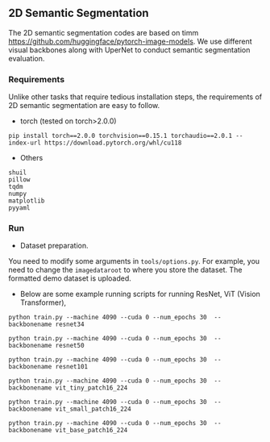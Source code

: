 ## 2D Semantic Segmentation

The 2D semantic segmentation codes are based on timm https://github.com/huggingface/pytorch-image-models. We use different visual backbones along with UperNet to conduct semantic segmentation evaluation.

### Requirements
Unlike other tasks that require tedious installation steps, the requirements of 2D semantic segmentation are easy to follow.
- torch (tested on torch>2.0.0)
```
pip install torch==2.0.0 torchvision==0.15.1 torchaudio==2.0.1 --index-url https://download.pytorch.org/whl/cu118
```

- Others
```
shuil
pillow
tqdm
numpy
matplotlib
pyyaml

```

### Run
- Dataset preparation. 

You need to modify some arguments in `tools/options.py`. For example, you need to change the `imagedataroot` to where you store the dataset. The formatted demo dataset is uploaded.

- Below are some example running scripts for running ResNet, ViT (Vision Transformer), 
```
python train.py --machine 4090 --cuda 0 --num_epochs 30  --backbonename resnet34

python train.py --machine 4090 --cuda 0 --num_epochs 30  --backbonename resnet50

python train.py --machine 4090 --cuda 0 --num_epochs 30  --backbonename resnet101

python train.py --machine 4090 --cuda 0 --num_epochs 30  --backbonename vit_tiny_patch16_224

python train.py --machine 4090 --cuda 0 --num_epochs 30  --backbonename vit_small_patch16_224

python train.py --machine 4090 --cuda 0 --num_epochs 30  --backbonename vit_base_patch16_224
```

